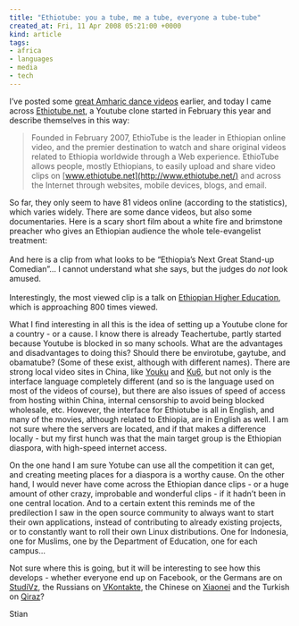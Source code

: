 ```yaml
---
title: "Ethiotube: you a tube, me a tube, everyone a tube-tube"
created_at: Fri, 11 Apr 2008 05:21:00 +0000
kind: article
tags:
- africa
- languages
- media
- tech
---
```


I’ve posted some [great Amharic dance
videos](http://reganmian.net/blog/2007/12/10/amharic-dance-videos/)
earlier, and today I came across [Ethiotube.net](http://ethiotube.net),
a Youtube clone started in February this year and describe themselves in
this way:

> Founded in February 2007, EthioTube is the leader in Ethiopian online
> video, and the premier destination to watch and share original videos
> related to Ethiopia worldwide through a Web experience. EthioTube
> allows people, mostly Ethiopians, to easily upload and share video
> clips on [www.ethiotube.net](http://www.ethiotube.net/) and across the
> Internet through websites, mobile devices, blogs, and email.

So far, they only seem to have 81 videos online (according to the
statistics), which varies widely. There are some dance videos, but also
some documentaries. Here is a scary short film about a white fire and
brimstone preacher who gives an Ethiopian audience the whole
tele-evangelist treatment:\
 \
 And here is a clip from what looks to be “Ethiopia’s Next Great
Stand-up Comedian”… I cannot understand what she says, but the judges do
*not* look amused.\
 \
 Interestingly, the most viewed clip is a talk on [Ethiopian Higher
Education](http://www.ethiotube.net/watch/200c36f7cd9dfd0e5dea/Dr.-Berhanu-Nega),
which is approaching 800 times viewed.

What I find interesting in all this is the idea of setting up a Youtube
clone for a country - or a cause. I know there is already
[](http://www.teachertube.com/)Teachertube, partly started because
Youtube is blocked in so many schools. What are the advantages and
disadvantages to doing this? Should there be envirotube, gaytube, and
obamatube? (Some of these exist, although with different names). There
are strong local video sites in China, like [Youku](http://youku.com)
and [Ku6](http://www.ku6.com), but not only is the interface language
completely different (and so is the language used on most of the videos
of course), but there are also issues of speed of access from hosting
within China, internal censorship to avoid being blocked wholesale, etc.
However, the interface for Ethiotube is all in English, and many of the
movies, although related to Ethiopia, are in English as well. I am not
sure where the servers are located, and if that makes a difference
locally - but my first hunch was that the main target group is the
Ethiopian diaspora, with high-speed internet access.

On the one hand I am sure Yotube can use all the competition it can get,
and creating meeting places for a diaspora is a worthy cause. On the
other hand, I would never have come across the Ethiopian dance clips -
or a huge amount of other crazy, improbable and wonderful clips - if it
hadn’t been in one central location. And to a certain extent this
reminds me of the predilection I saw in the open source community to
always want to start their own applications, instead of contributing to
already existing projects, or to constantly want to roll their own Linux
distributions. One for Indonesia, one for Muslims, one by the Department
of Education, one for each campus…

Not sure where this is going, but it will be interesting to see how this
develops - whether everyone end up on Facebook, or the Germans are on
[StudiVz](http://www.studivz.net/), the Russians on
[VKontakte](http://vkontakte.ru/), the Chinese on
[Xiaonei](http://xiaonei.com/) and the Turkish on
[Qiraz](http://qiraz.com/tr/user/login)?

Stian
